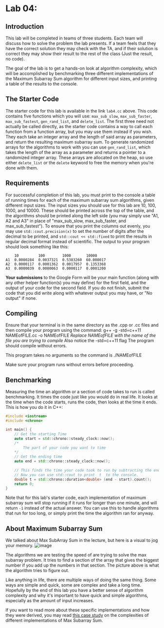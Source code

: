 # Lab 04: 

## Introduction

This lab will be completed in teams of three students. Each team will discuss how to solve the problem the lab presents. If a team feels that they have the correct solution they may check with the TA, and if their solution is correct they may show their result to the rest of the class (Just the result, no code).

The goal of the lab is to get a hands-on look at algorithm complexity, which will be accomplished by benchmarking three different implementations of the Maximum Subarray Sum algorithm for different input sizes, and printing a table of the results to the console.

## The Starter Code

The starter code for this lab is available in the link `lab4.cc` above. This code contains five functions which you will use: `max_sub_slow`, `max_sub_faster`, `max_sub_fastest`, `gen_rand_list`, and `delete_list`. The first three need not actually be called directly, as the starter code contains a way to call each function from a function array, but you may use them instead if you wish. They each take an integer array and the length of said array as parameters, and return the resulting maximum subarray sum. To generate randomized arrays for the algorithms to work with you can use `gen_rand_list`, which takes the length of the array as a parameter and returns a pointer to a randomized integer array. These arrays are allocated on the heap, so use either `delete_list` or the `delete` keyword to free the memory when you're done with them. 

## Requirements

For successful completion of this lab, you must print to the console a table of running times for each of the maximum subarray sum algorithms, given different input sizes. The input sizes you should use for this lab are 10, 100, 1000, and 10000. These should be printed across the top of the table, and the algorithms should be printed along the left side (you may simply use "A1, A2 and A3" in place of "max_sub_slow, max_sub_faster, and max_sub_fastest"). To ensure that you print the columns out evenly, you may use `std::cout.precision(x)` to set the number of digits after the decimal to be printed, and `std::cout << std::fixed` to print the results in regular decimal format instead of scientific. The output to your program should look something like this:

```
    10         100        1000       10000      
A1  0.0000284  0.0037321  0.5383260  60.000017
A2  0.0000117  0.0001362  0.0017957  0.1353368
A3  0.0000039  0.0000063  0.0000117  0.0001200
```

**Your submissions** to the Google Form will be your main function (along with any other helper function(s) you may define) for the first field, and the output of your code for the second field. If you do not finish, submit the code that you did write along with whatever output you may have, or "No output" if none.

## Compiling

Ensure that your terminal is in the same directory as the .cpp or .cc files and then compile your program using the command:           g++ -g -std=c++11 NAMEofFILE.cc -o NAMEofFILE
*Replace NAMEofFILE with the name of the file you are trying to compile* Also notice the -std=c++11 flag
The program should compile without errors.

This program takes no arguments so the command is ./NAMEofFILE

Make sure your program runs without errors before proceeding.

## Benchmarking

Measuring the time an algorithm or a section of code takes to run is called benchmarking. It times the code just like you would do in real life. It looks at the time when the code starts, runs the code, then looks at the time it ends. This is how you do it in C++:

```C++
#include <iostream>
#include <chrono>

int main() {
    // Get the starting Time
    auto start = std::chrono::steady_clock::now();
    /*
        The part of your code you want to time
    */
    // Get the ending time
    auto end = std::chrono::steady_clock::now();
    
    // This finds the time your code took to run by subtracting the end and start times. It assigns it to the variable  t  as a double
    // Now you can use std::cout to print  t  to the console.
    double t = std::chrono::duration<double> (end - start).count();
    return 0;
}
```

Note that for this lab's starter code, each implementation of maximum subarray sum will stop running if it runs for longer than one minute, and will return `-1` instead of the actual answer. You can use this to handle algorithms that run for too long, or simply print the time the algorithm ran for anyway.

## About Maximum Subarray Sum

We talked about Max SubArray Sum in the lecture, but here is a visual to jog your memory.
![image](https://www.geeksforgeeks.org/wp-content/uploads/kadane-Algorithm.png)

The algorithms we are testing the speed of are trying to solve the max subarray problem. It tries to find a section of the array that gives the biggest number if you add up the numbers in that section. The picture above is what the algorithm tries to figure out.

Like anything in life, there are multiple ways of doing the same thing. Some ways are simple and quick, some are complex and take a long time. Hopefully by the end of this lab you have a better sense of algorithm complexity and why it's important to have quick and simple algorithms, especially as the amount of input increases.

If you want to read more about these specific implementations and how they were derived, you may read [this case study](http://www.ics.uci.edu/~goodrich/teach/cs161/notes/MaxSubarray.pdf) on the complexities of different implementations of Max Subarray Sum.
